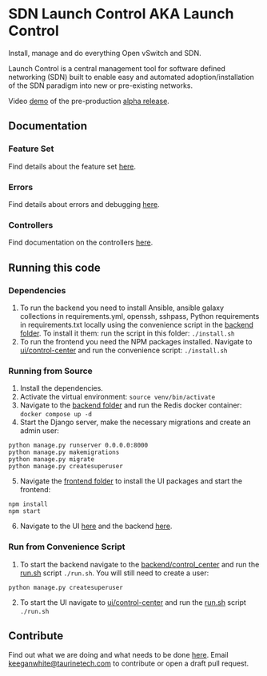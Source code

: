 # SDN Launch Control AKA Launch Control
Install, manage and do everything Open vSwitch and SDN.

Launch Control is a central management tool for software defined networking (SDN) built to enable easy and automated adoption/installation of the SDN paradigm into new or pre-existing networks.

Video [demo](https://youtu.be/eFjDr7ym5Yw) of the pre-production [alpha release](https://github.com/Taurine-Technology/sdn-launch-control/releases/tag/v0.0.1-alpha).

## Documentation

### Feature Set
Find details about the feature set [here](FEATURES.md).

### Errors
Find details about errors and debugging [here](docs/ERRORS.md).

### Controllers
Find documentation on the controllers [here](docs/CONTROLLERS.md).

## Running this code

### Dependencies
1. To run the backend you need to install Ansible, ansible galaxy collections in requirements.yml, openssh, sshpass, Python 
requirements in requirements.txt locally using the convenience script in the [backend folder](backend/control_center). To install it them: 
run the script in this folder: `./install.sh`
2. To run the frontend you need the NPM packages installed. Navigate to [ui/control-center](ui/control-center) and run 
the convenience script: `./install.sh`

### Running from Source
1. Install the dependencies. 
2. Activate the virtual environment: `source venv/bin/activate`
3. Navigate to the [backend folder](backend/control_center) and run the Redis docker container: `docker compose up -d`
4. Start the Django server, make the necessary migrations and create an admin user:
```
python manage.py runserver 0.0.0.0:8000
python manage.py makemigrations
python manage.py migrate
python manage.py createsuperuser
```
5. Navigate the [frontend folder](ui/control-center) to install the UI packages and start the frontend:
```
npm install
npm start
```
6. Navigate to the UI [here](http://localhost:3000) and the backend [here](http://127.0.0.1:8000/admin).

### Run from Convenience Script
1. To start the backend navigate to the [backend/control_center](backend/control_center) and run the 
[run.sh](backend/control_center/run.sh) script `./run.sh`. You will still need to create a user:
```
python manage.py createsuperuser
```
2. To start the UI navigate to [ui/control-center](ui/control-center) and run the [run.sh](ui/control-center/run.sh) script `./run.sh` 

## Contribute
Find out what we are doing and what needs to be done [here](https://trello.com/b/IVWKfVkB/launch-control). Email
keeganwhite@taurinetech.com to contribute or open a draft pull request.
